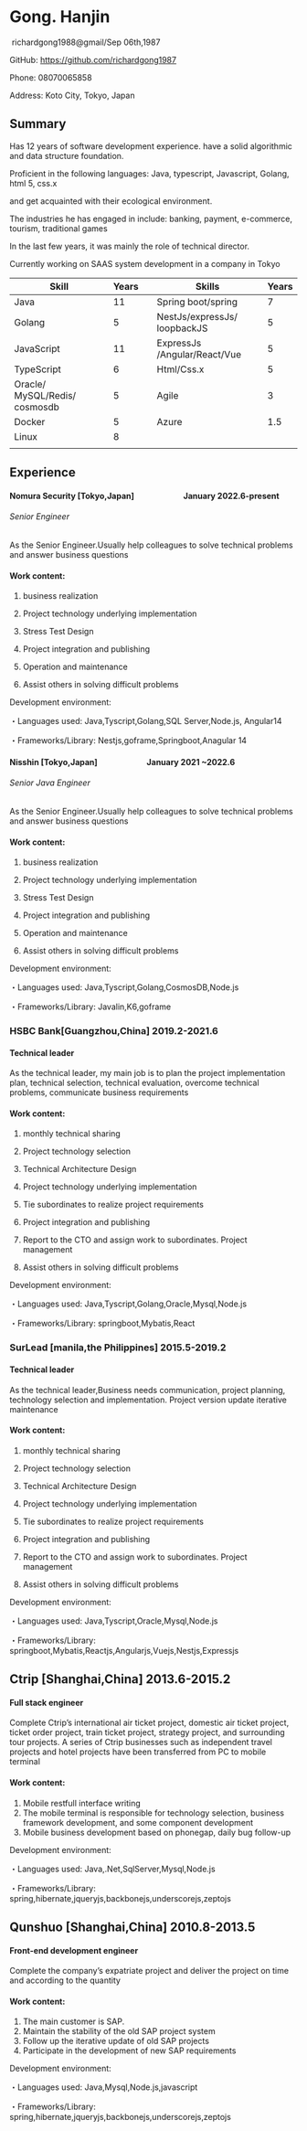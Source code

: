 # Gong. Hanjin

 richardgong1988@gmail/Sep 06th,1987

GitHub:  https://github.com/richardgong1987 

Phone:  08070065858

Address: Koto City, Tokyo, Japan

## Summary

Has 12 years of software development experience. have a solid algorithmic and data structure foundation.

Proficient in the following languages: Java, typescript, Javascript, Golang, html 5, css.x

and get acquainted with their ecological environment.

The industries he has engaged in include: banking, payment,
e-commerce, tourism, traditional games

In the last few years, it was mainly the role of technical
director.

Currently working on SAAS system development in a company in
Tokyo

| **Skill**                     | **Years** |     | **Skills**                   | **Years** |
| ----------------------------- | --------- | --- | ---------------------------- | --------- |
| Java                          | 11        |     | Spring boot/spring           | 7         |
| Golang                        | 5         |     | NestJs/expressJs/ loopbackJS | 5         |
| JavaScript                    | 11        |     | ExpressJs /Angular/React/Vue | 5         |
| TypeScript                    | 6         |     | Html/Css.x                   | 5         |
| Oracle/ MySQL/Redis/ cosmosdb | 5         |     | Agile                        | 3         |
| Docker                        | 5         |     | Azure                        | 1.5       |
| Linux                         | 8         |     |                              |           |
|                               |           |     |                              |           |

## Experience

#### Nomura Security  [Tokyo,Japan]                          January 2022.6-present

###### Senior  Engineer

As the Senior Engineer.Usually help colleagues to solve technical problems and answer business questions

#### Work content:

1. business realization

2. Project technology underlying implementation

3. Stress Test Design

4. Project integration and publishing

5. Operation and maintenance

6. Assist others in solving difficult problems

Development environment:

・Languages ​​used: Java,Tyscript,Golang,SQL Server,Node.js, Angular14

・Frameworks/Library: Nestjs,goframe,Springboot,Anagular 14

#### Nisshin [Tokyo,Japan]                          January 2021 ~2022.6

###### Senior Java Engineer

As the Senior Engineer.Usually help colleagues to solve technical problems and answer business questions

#### Work content:

1. business realization

2. Project technology underlying implementation

3. Stress Test Design

4. Project integration and publishing

5. Operation and maintenance

6. Assist others in solving difficult problems

Development environment:

・Languages ​​used:  Java,Tyscript,Golang,CosmosDB,Node.js

・Frameworks/Library: Javalin,K6,goframe

### HSBC Bank[Guangzhou,China]  2019.2-2021.6

#### Technical leader

As the technical leader, my main job is to plan the project implementation plan, technical selection, technical evaluation, overcome technical problems, communicate business requirements

#### Work content:

1. monthly technical sharing

2. Project technology selection

3. Technical Architecture Design

4. Project technology underlying implementation

5. Tie subordinates to realize project requirements

6. Project integration and publishing

7. Report to the CTO and assign work to subordinates. Project management

8. Assist others in solving difficult problems

Development environment:

・Languages ​​used: Java,Tyscript,Golang,Oracle,Mysql,Node.js

・Frameworks/Library: springboot,Mybatis,React

### SurLead [manila,the Philippines]  2015.5-2019.2

#### Technical leader

As the technical leader,Business needs communication, project planning, technology selection and implementation. Project version update iterative maintenance

#### Work content:

1. monthly technical sharing

2. Project technology selection

3. Technical Architecture Design

4. Project technology underlying implementation

5. Tie subordinates to realize project requirements

6. Project integration and publishing

7. Report to the CTO and assign work to subordinates. Project management

8. Assist others in solving difficult problems

Development environment:

・Languages ​​used: Java,Tyscript,Oracle,Mysql,Node.js

・Frameworks/Library: springboot,Mybatis,Reactjs,Angularjs,Vuejs,Nestjs,Expressjs

## Ctrip [Shanghai,China] 2013.6-2015.2

#### Full stack engineer

Complete Ctrip’s international air ticket project, domestic air ticket project, ticket order project, train ticket project, strategy project, and surrounding tour projects. A series of Ctrip businesses such as independent travel projects and hotel projects have been transferred from PC to mobile terminal

#### Work content:

1. Mobile restfull interface writing
2. The mobile terminal is responsible for technology selection, business framework development, and some component development
3. Mobile business development based on phonegap, daily bug follow-up

Development environment:

・Languages ​​used: Java,.Net,SqlServer,Mysql,Node.js

・Frameworks/Library: spring,hibernate,jqueryjs,backbonejs,underscorejs,zeptojs

## Qunshuo [Shanghai,China]  2010.8-2013.5

#### Front-end development engineer

Complete the company’s expatriate project and deliver the project on time and according to the quantity

#### Work content:

1. The main customer is SAP.
2. Maintain the stability of the old SAP project system
3. Follow up the iterative update of old SAP projects
4. Participate in the development of new SAP requirements

Development environment:

・Languages ​​used: Java,Mysql,Node.js,javascript

・Frameworks/Library: spring,hibernate,jqueryjs,backbonejs,underscorejs,zeptojs
